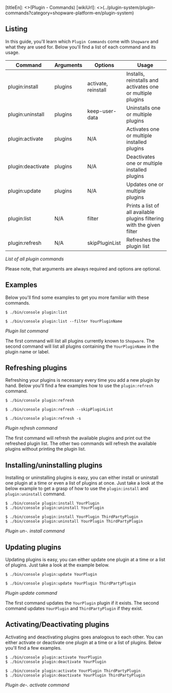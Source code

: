 [titleEn]: <>(Plugin - Commands)
[wikiUrl]: <>(../plugin-system/plugin-commands?category=shopware-platform-en/plugin-system)

## Listing
In this guide, you'll learn which `Plugin Commands` come with `Shopware` and what they are used for.
Below you'll find a list of each command and its usage.

| Command           | Arguments | Options             | Usage                                                                  |
|-------------------|-----------|---------------------|------------------------------------------------------------------------|
| plugin:install    | plugins   | activate, reinstall | Installs, reinstalls and activates one or multiple plugins             |
| plugin:uninstall  | plugins   | keep-user-data      | Uninstalls one or multiple plugins                                     |
| plugin:activate   | plugins   | N/A                 | Activates one or multiple installed plugins                            |
| plugin:deactivate | plugins   | N/A                 | Deactivates one or multiple installed plugins                          |
| plugin:update     | plugins   | N/A                 | Updates one or multiple plugins                                        |
| plugin:list       | N/A       | filter              | Prints a list of all available plugins filtering with the given filter |
| plugin:refresh    | N/A       | skipPluginList      | Refreshes the plugin list                                              |

*List of all plugin commands*

Please note, that arguments are always required and options are optional.

## Examples

Below you'll find some examples to get you more familiar with these commands.

```
$ ./bin/console plugin:list

$ ./bin/console plugin:list --filter YourPluginName
```
*Plugin list command*

The first command will list all plugins currently known to `Shopware`.
The second command will list all plugins containing the `YourPluginName` in the plugin name or label.

## Refreshing plugins
Refreshing your plugins is necessary every time you add a new plugin by hand.
Below you'll find a few examples how to use the `plugin:refresh` command.

```
$ ./bin/console plugin:refresh

$ ./bin/console plugin:refresh --skipPluginList

$ ./bin/console plugin:refresh -s
```
*Plugin refresh command*

The first command will refresh the available plugins and print out the refreshed plugin list.
The other two commands will refresh the available plugins without printing the plugin list.

## Installing/uninstalling plugins

Installing or uninstalling plugins is easy, you can either install or uninstall one plugin at a time or even a list of plugins at once.
Just take a look at the below example to get a grasp of how to use the `plugin:install` and `plugin:uninstall` command.

```
$ ./bin/console plugin:install YourPlugin
$ ./bin/console plugin:uninstall YourPlugin

$ ./bin/console plugin:install YourPlugin ThirdPartyPlugin
$ ./bin/console plugin:uninstall YourPlugin ThirdPartyPlugin
```
*Plugin un-. install command*

## Updating plugins

Updating plugins is easy, you can either update one plugin at a time or a list of plugins.
Just take a look at the example below.

```
$ ./bin/console plugin:update YourPlugin

$ ./bin/console plugin:update YourPlugin ThirdPartyPlugin
```
*Plugin update command*

The first command updates the `YourPlugin` plugin if it exists.
The second command updates `YourPlugin` and `ThirdPartyPlugin` if they exist.

## Activating/Deactivating plugins

Activating and deactivating plugins goes analogous to each other.
You can either activate or deactivate one plugin at a time or a list of plugins.
Below you'll find a few examples.

```
$ ./bin/console plugin:activate YourPlugin
$ ./bin/console plugin:deactivate YourPlugin

$ ./bin/console plugin:activate YourPlugin ThirdPartyPlugin
$ ./bin/console plugin:deactivate YourPlugin ThirdPartyPlugin
```
*Plugin de-. activate command*
